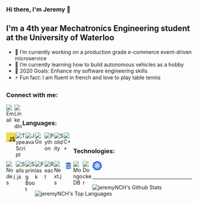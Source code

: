 <!--
**jeremyNCH/jeremyNCH** is a ✨ _special_ ✨ repository because its `README.md` (this file) appears on your GitHub profile.

Here are some ideas to get you started:

- 🔭 I’m currently working on ...
- 🌱 I’m currently learning ...
- 👯 I’m looking to collaborate on ...
- 🤔 I’m looking for help with ...
- 💬 Ask me about ...
- 📫 How to reach me: ...
- 😄 Pronouns: ...
- ⚡ Fun fact: ...
-->

### Hi there, I'm Jeremy 👋

## I'm a 4th year Mechatronics Engineering student at the University of Waterloo

- 🔭 I’m currently working on a production grade e-commerce event-driven microservice
- 🌱 I’m currently learning how to build autonomous vehicles as a hobby
- 🤔 2020 Goals: Enhance my software engineering skills
- ⚡ Fun fact: I am fluent in french and love to play table tennis

### Connect with me:

[<img align="left" alt="Email" width="22px" src="https://image.flaticon.com/icons/svg/732/732026.svg" />][email]
[<img align="left" alt="LinkedIn" width="22px" src="https://cdn.jsdelivr.net/npm/simple-icons@v3/icons/linkedin.svg" />][linkedin]

<br />

### Languages:

<img align="left" alt="JavaScript" width="26px" src="https://raw.githubusercontent.com/github/explore/80688e429a7d4ef2fca1e82350fe8e3517d3494d/topics/javascript/javascript.png" />
<img align="left" alt="TypeScript" width="26px" src="https://image.flaticon.com/icons/svg/919/919832.svg" />
<img align="left" alt="Java" width="26px" src="https://image.flaticon.com/icons/svg/226/226777.svg" />
<img align="left" alt="Go" width="26px" src="https://avatars1.githubusercontent.com/u/4314092?s=200&v=4" />
<img align="left" alt="Python" width="26px" src="https://image.flaticon.com/icons/svg/919/919852.svg" />
<img align="left" alt="Solidity" width="26px" src="https://github.com/ethereum/solidity/raw/v0.7.0/docs/logo.svg" />
<img align="left" alt="C++" width="26px" src="https://upload.wikimedia.org/wikipedia/commons/thumb/1/18/ISO_C%2B%2B_Logo.svg/150px-ISO_C%2B%2B_Logo.svg.png" />
<!-- <img align="left" alt="HTML5" width="26px" src="https://raw.githubusercontent.com/github/explore/80688e429a7d4ef2fca1e82350fe8e3517d3494d/topics/html/html.png" />
<img align="left" alt="CSS3" width="26px" src="https://raw.githubusercontent.com/github/explore/80688e429a7d4ef2fca1e82350fe8e3517d3494d/topics/css/css.png" /> -->

<br />

### Technologies:

<img align="left" alt="Node.js" width="26px" src="https://camo.githubusercontent.com/9c24355bb3afbff914503b663ade7beb341079fa/68747470733a2f2f6e6f64656a732e6f72672f7374617469632f696d616765732f6c6f676f2d6c696768742e737667" />
<img align="left" alt="Sails.js" width="26px" src="https://camo.githubusercontent.com/9e49073459ed4e0e2687b80eaf515d87b0da4a6b/687474703a2f2f62616c64657264617368792e6769746875622e696f2f7361696c732f696d616765732f6c6f676f2e706e67" />
<img align="left" alt="Spring Boot" width="26px" src="https://spring.io/images/spring-logo-9146a4d3298760c2e7e49595184e1975.svg" />
<img align="left" alt="Flask" width="26px" src="https://flask.palletsprojects.com/en/1.1.x/_images/flask-logo.png" />
<img align="left" alt="React" width="26px" src="https://avatars0.githubusercontent.com/u/6412038?s=200&v=4" />
<img align="left" alt="Next.js" width="26px" src="https://camo.githubusercontent.com/0bbf728fe4c8b213f3723eaac321fbb30e68be19/68747470733a2f2f6173736574732e76657263656c2e636f6d2f696d6167652f75706c6f61642f76313533383336313039312f7265706f7369746f726965732f6e6578742d6a732f6e6578742d6a732e706e67" />
<img align="left" alt="SQL" width="26px" src="https://raw.githubusercontent.com/github/explore/80688e429a7d4ef2fca1e82350fe8e3517d3494d/topics/sql/sql.png" />
<img align="left" alt="MongoDB" width="26px" src="https://avatars1.githubusercontent.com/u/45120?s=200&v=4" />
<img align="left" alt="Docker" width="26px" src="https://avatars0.githubusercontent.com/u/5429470?s=200&v=4" />
<img align="left" alt="Kubernetes" width="26px" src="https://github.com/kubernetes/kubernetes/raw/master/logo/logo.png" />

<br />
<br />

---

<img align="left" alt="jeremyNCH's Github Stats" src="https://github-readme-stats.vercel.app/api?username=jeremyNCH&show_icons=true&hide_border=true&count_private=true" />
<img align="left" alt="jeremyNCH's Top Languages" src="https://github-readme-stats.vercel.app/api/top-langs/?username=jeremyNCH&hide_border=true" />

[email]: jeremyafoke@gmail.com
[linkedin]: https://www.linkedin.com/in/jeremy-afoke/
